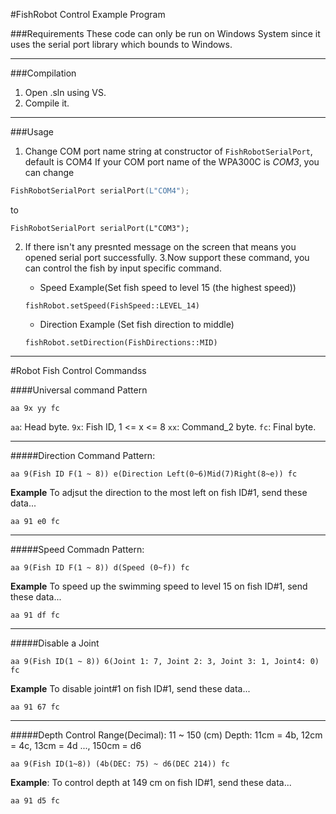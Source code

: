 ﻿#FishRobot Control Example Program

###Requirements
These code can only be run on Windows System since it uses the serial port library which bounds to Windows.

-----
###Compilation
1. Open .sln using VS.
2. Compile it.

-----
###Usage
1. Change COM port name string at constructor of `FishRobotSerialPort`, default is COM4
If your COM port name of the WPA300C is *COM3*, you can change
```C++
FishRobotSerialPort serialPort(L"COM4");
```
to
```
FishRobotSerialPort serialPort(L"COM3");
```
2. If there isn't any presnted message on the screen that means you opened serial port successfully.
3.Now support these command, you can control the fish by input specific command.
	* Speed
	Example(Set fish speed to level 15 (the highest speed))
	```
	fishRobot.setSpeed(FishSpeed::LEVEL_14)
	```

	* Direction
	Example (Set fish direction to middle)
	```
	fishRobot.setDirection(FishDirections::MID)
	```
----------------
#Robot Fish Control Commandss

####Universal command Pattern
```
aa 9x yy fc
```
`aa`: Head byte.
`9x`: Fish ID, 1 <= x <= 8
`xx`: Command_2 byte.
`fc`: Final byte.

-----------
#####Direction Command Pattern:
```
aa 9(Fish ID F(1 ~ 8)) e(Direction Left(0~6)Mid(7)Right(8~e)) fc
```
__Example__
To adjsut the direction to the most left on fish ID#1, send these data...
```
aa 91 e0 fc
```

--------------
#####Speed Commadn Pattern:
```
aa 9(Fish ID F(1 ~ 8)) d(Speed (0~f)) fc
```
__Example__
To speed up the swimming speed to level 15 on fish ID#1, send these data...
```
aa 91 df fc
```

---------------
#####Disable a Joint

```
aa 9(Fish ID(1 ~ 8)) 6(Joint 1: 7, Joint 2: 3, Joint 3: 1, Joint4: 0) fc
````
__Example__ 
To disable joint#1 on fish ID#1, send these data...
```
aa 91 67 fc
```
-----------------
#####Depth Control
Range(Decimal): 11 ~ 150 (cm)
Depth: 11cm = 4b, 12cm = 4c, 13cm = 4d ..., 150cm = d6

```
aa 9(Fish ID(1~8)) (4b(DEC: 75) ~ d6(DEC 214)) fc
```
__Example__:
To control depth at 149 cm on fish ID#1, send these data...
```
aa 91 d5 fc
```
